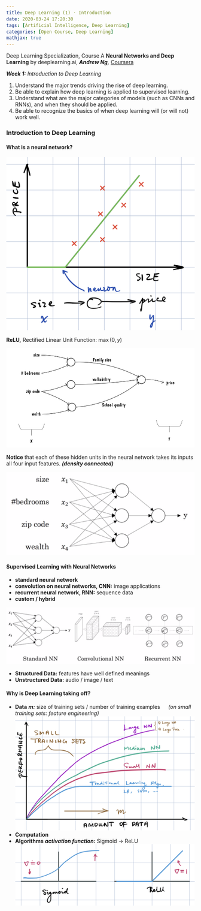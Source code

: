 ```yaml
---
title: Deep Learning (1) · Introduction
date: 2020-03-24 17:20:30
tags: [Artificial Intelligence, Deep Learning]
categories: [Open Course, Deep Learning]
mathjax: true
---
```


Deep Learning Specialization, Course A
**Neural Networks and Deep Learning** by deeplearning.ai, ***Andrew Ng,*** [Coursera]( https://www.coursera.org/learn/neural-networks-deep-learning/home/info)

***Week 1:*** *Introduction to Deep Learning*

1. Understand the major trends driving the rise of deep learning.
2. Be able to explain how deep learning is applied to supervised learning.
3. Understand what are the major categories of models (such as CNNs and RNNs), and when they should be applied.
4. Be able to recognize the basics of when deep learning will (or will not) work well.

<!-- more -->

### Introduction to Deep Learning

#### What is a neural network?

![House Price](Deep-Learning-Andrew-Ng-1/house-price.png)

**ReLU,** Rectified Linear Unit Function: $\max\left(0,y\right)$

![What is a neural network?](Deep-Learning-Andrew-Ng-1/1.png)

**Notice** that each of these hidden units in the neural network takes its inputs all four input features. ***(density connected)***

![What is a neural network?](Deep-Learning-Andrew-Ng-1/2.png)

#### Supervised Learning with Neural Networks

- **standard neural network**
- **convolution on neural networks, CNN:** image applications
- **recurrent neural network, RNN:** sequence data
- **custom / hybrid**

![Neural Networks](Deep-Learning-Andrew-Ng-1/nn.png)

- **Structured Data:** features have well defined meanings
- **Unstructured Data:** audio / image / text

#### Why is Deep Learning taking off?

- **Data**
  ***m:*** size of training sets / number of training examples &emsp; *(on small training sets: feature engineering)*
  ![Scale](Deep-Learning-Andrew-Ng-1/scale.png)
- **Computation**
- **Algorithms**
  ***activation function:*** Sigmoid → ReLU
  ![Activation Function](Deep-Learning-Andrew-Ng-1/relu.png)
